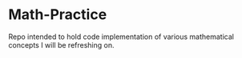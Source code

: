 # Math-Practice
Repo intended to hold code implementation of various mathematical concepts I will be refreshing on.
